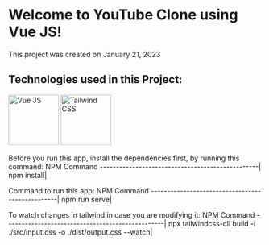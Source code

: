 # Welcome to YouTube Clone using Vue JS!
This project was created on January 21, 2023

## Technologies used in this Project:
<p>
    <img src="https://user-images.githubusercontent.com/74145874/203150691-6cdb51ef-bbb8-45a5-9ad9-be9cd7d379ce.png" width="100px" height="100px" alt="Vue JS" title="Vue JS"/>
    <img src="https://user-images.githubusercontent.com/74145874/203151252-c9855797-b043-4385-82c7-4986cfdd222e.png" width="100px" height="100px" alt="Tailwind CSS" title="Tailwind CSS"/>
</p>

Before you run this app, install the dependencies first, by running this command:
NPM Command
-------------------------------------------------|
npm install|

Command to run this app:
NPM Command
-------------------------------------------------|
npm run serve|

To watch changes in tailwind in case you are modifying it:
NPM Command
-------------------------------------------------|
npx tailwindcss-cli build -i ./src/input.css -o ./dist/output.css --watch|